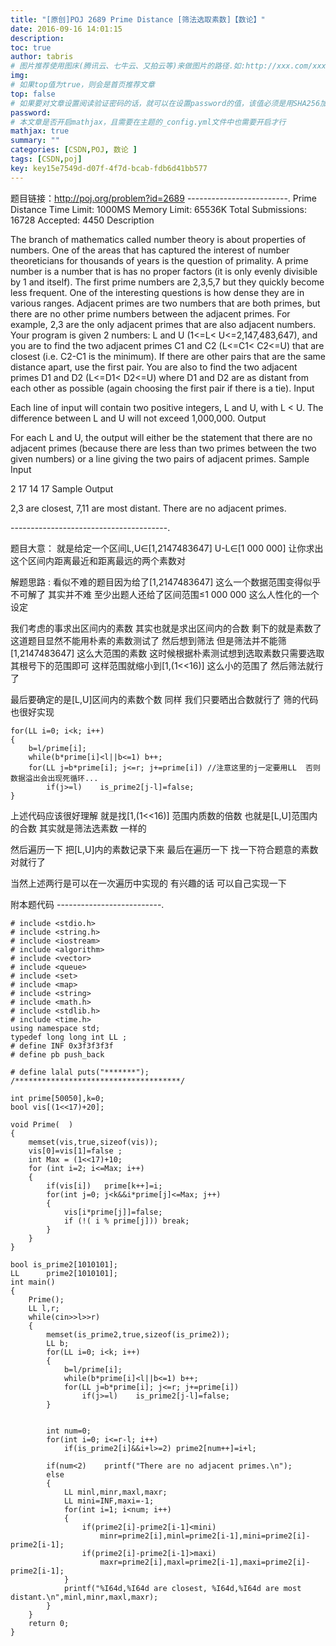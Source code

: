 ```yaml
---
title: "[原创]POJ 2689 Prime Distance [筛法选取素数]【数论】"
date: 2016-09-16 14:01:15
description:
toc: true
author: tabris
# 图片推荐使用图床(腾讯云、七牛云、又拍云等)来做图片的路径.如:http://xxx.com/xxx.jpg
img:
# 如果top值为true，则会是首页推荐文章
top: false
# 如果要对文章设置阅读验证密码的话，就可以在设置password的值，该值必须是用SHA256加密后的密码，防止被他人识破
password:
# 本文章是否开启mathjax，且需要在主题的_config.yml文件中也需要开启才行
mathjax: true
summary: ""
categories: [CSDN,POJ, 数论 ]
tags: [CSDN,poj]
key: key15e7549d-d07f-4f7d-bcab-fdb6d41bb577
---
```


题目链接：http://poj.org/problem?id=2689
-------------------------.
Prime Distance
Time Limit: 1000MS		Memory Limit: 65536K
Total Submissions: 16728		Accepted: 4450
Description

The branch of mathematics called number theory is about properties of numbers. One of the areas that has captured the interest of number theoreticians for thousands of years is the question of primality. A prime number is a number that is has no proper factors (it is only evenly divisible by 1 and itself). The first prime numbers are 2,3,5,7 but they quickly become less frequent. One of the interesting questions is how dense they are in various ranges. Adjacent primes are two numbers that are both primes, but there are no other prime numbers between the adjacent primes. For example, 2,3 are the only adjacent primes that are also adjacent numbers.
Your program is given 2 numbers: L and U (1<=L< U<=2,147,483,647), and you are to find the two adjacent primes C1 and C2 (L<=C1< C2<=U) that are closest (i.e. C2-C1 is the minimum). If there are other pairs that are the same distance apart, use the first pair. You are also to find the two adjacent primes D1 and D2 (L<=D1< D2<=U) where D1 and D2 are as distant from each other as possible (again choosing the first pair if there is a tie).
Input

Each line of input will contain two positive integers, L and U, with L < U. The difference between L and U will not exceed 1,000,000.
Output

For each L and U, the output will either be the statement that there are no adjacent primes (because there are less than two primes between the two given numbers) or a line giving the two pairs of adjacent primes.
Sample Input

2 17
14 17
Sample Output

2,3 are closest, 7,11 are most distant.
There are no adjacent primes.

---------------------------------------.

题目大意：
就是给定一个区间L,U∈[1,2147483647]  U-L∈[1 000 000] 让你求出这个区间内距离最近和距离最远的两个素数对


解题思路 :
看似不难的题目因为给了[1,2147483647] 这么一个数据范围变得似乎不可解了
其实并不难  至少出题人还给了区间范围≤1 000 000  这么人性化的一个设定

我们考虑的事求出区间内的素数
其实也就是求出区间内的合数  剩下的就是素数了
这道题目显然不能用朴素的素数测试了   然后想到筛法  但是筛法并不能筛[1,2147483647] 这么大范围的素数
这时候根据朴素测试想到选取素数只需要选取其根号下的范围即可
这样范围就缩小到[1,(1<<16)] 这么小的范围了 然后筛法就行了

最后要确定的是[L,U]区间内的素数个数  同样 我们只要晒出合数就行了
筛的代码也很好实现
```
for(LL i=0; i<k; i++)
{
    b=l/prime[i];
    while(b*prime[i]<l||b<=1) b++;
    for(LL j=b*prime[i]; j<=r; j+=prime[i]) //注意这里的j一定要用LL  否则数据溢出会出现死循环...
        if(j>=l)    is_prime2[j-l]=false;
}
```

上述代码应该很好理解 就是找[1,(1<<16)] 范围内质数的倍数 也就是[L,U]范围内的合数 其实就是筛法选素数  一样的

然后遍历一下 把[L,U]内的素数记录下来
最后在遍历一下 找一下符合题意的素数对就行了

当然上述两行是可以在一次遍历中实现的 有兴趣的话 可以自己实现一下

附本题代码
--------------------------.
```
# include <stdio.h>
# include <string.h>
# include <iostream>
# include <algorithm>
# include <vector>
# include <queue>
# include <set>
# include <map>
# include <string>
# include <math.h>
# include <stdlib.h>
# include <time.h>
using namespace std;
typedef long long int LL ;
# define INF 0x3f3f3f3f
# define pb push_back

# define lalal puts("*******");
/*************************************/

int prime[50050],k=0;
bool vis[(1<<17)+20];

void Prime(  )
{
    memset(vis,true,sizeof(vis));
    vis[0]=vis[1]=false ;
    int Max = (1<<17)+10;
    for (int i=2; i<=Max; i++)
    {
        if(vis[i])   prime[k++]=i;
        for(int j=0; j<k&&i*prime[j]<=Max; j++)
        {
            vis[i*prime[j]]=false;
            if (!( i % prime[j])) break;
        }
    }
}

bool is_prime2[1010101];
LL      prime2[1010101];
int main()
{
    Prime();
    LL l,r;
    while(cin>>l>>r)
    {
        memset(is_prime2,true,sizeof(is_prime2));
        LL b;
        for(LL i=0; i<k; i++)
        {
            b=l/prime[i];
            while(b*prime[i]<l||b<=1) b++;
            for(LL j=b*prime[i]; j<=r; j+=prime[i])
                if(j>=l)    is_prime2[j-l]=false;
        }


        int num=0;
        for(int i=0; i<=r-l; i++)
            if(is_prime2[i]&&i+l>=2) prime2[num++]=i+l;

        if(num<2)    printf("There are no adjacent primes.\n");
        else
        {
            LL minl,minr,maxl,maxr;
            LL mini=INF,maxi=-1;
            for(int i=1; i<num; i++)
            {
                if(prime2[i]-prime2[i-1]<mini)
                    minr=prime2[i],minl=prime2[i-1],mini=prime2[i]-prime2[i-1];
                if(prime2[i]-prime2[i-1]>maxi)
                    maxr=prime2[i],maxl=prime2[i-1],maxi=prime2[i]-prime2[i-1];
            }
            printf("%I64d,%I64d are closest, %I64d,%I64d are most distant.\n",minl,minr,maxl,maxr);
        }
    }
    return 0;
}

```